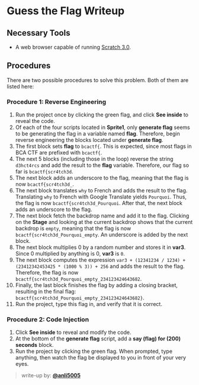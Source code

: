 # Guess the Flag Writeup

## Necessary Tools
* A web browser capable of running [Scratch 3.0](https://scratch.mit.edu).

## Procedures
There are two possible procedures to solve this problem. Both of them are listed here:

### Procedure 1: Reverse Engineering
1. Run the project once by clicking the green flag, and click **See inside** to reveal the code.
1. Of each of the four scripts located in **Sprite1**, only **generate flag** seems to be generating the flag in a variable named **flag**. Therefore, begin reverse engineering the blocks located under **generate flag**.
1. The first block sets **flag** to `bcactf{`. This is expected, since most flags in BCA CTF are prefixed with `bcactf{`.
1. The next 5 blocks (including those in the loop) reverse the string `d3hct4rcs` and add the result to the **flag** variable. Therefore, our flag so far is `bcactf{scr4tch3d`.
1. The next block adds an underscore to the flag, meaning that the flag is now `bcactf{scr4tch3d_`.
1. The next block translates `why` to French and adds the result to the flag. Translating `why` to French with Google Translate yields `Pourquoi`. Thus, the flag is now `bcactf{scr4tch3d_Pourquoi`. After that, the next block adds an underscore to the flag.
1. The next block fetch the backdrop name and add it to the flag. Clicking on the **Stage** and looking at the current backdrop shows that the current backdrop is `empty`, meaning that the flag is now `bcactf{scr4tch3d_Pourquoi_empty`. An underscore is added by the next block.
1. The next block multiplies 0 by a random number and stores it in **var3**. Since 0 multiplied by anything is 0, **var3** is `0`.
1. The next block computes the expression `var3 + (12341234 / 1234) + (23412342453425 * (1000 % 3)) + 256` and adds the result to the flag. Therefore, the flag is now `bcactf{scr4tch3d_Pourquoi_empty_234123424643682`.
1. Finally, the last block finishes the flag by adding a closing bracket, resulting in the final flag:  `bcactf{scr4tch3d_Pourquoi_empty_234123424643682}`.
1. Run the project, type this flag in, and verify that it is correct.

### Procedure 2: Code Injection
1. Click **See inside** to reveal and modify the code.
1. At the bottom of the **generate flag** script, add a **say (flag) for (200) seconds** block.
1. Run the project by clicking the green flag. When prompted, type anything, then watch the flag be displayed to you in front of your very eyes.

> write-up by: [**@anli5005**](https://github.com/anli5005)
